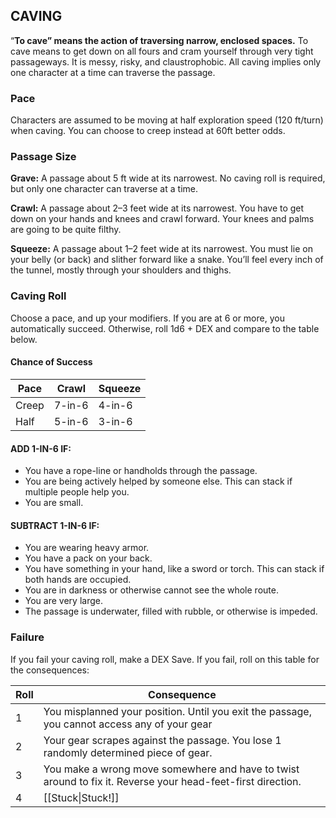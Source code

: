 ## CAVING

“**To cave” means the action of traversing narrow, enclosed spaces.** To cave means to get down on all fours and cram yourself through very tight passageways. It is messy, risky, and claustrophobic. All caving implies only one character at a time can traverse the passage.

### Pace
Characters are assumed to be moving at half exploration speed (120 ft/turn) when caving. You can choose to creep instead at 60ft better odds.

### Passage Size

**Grave:** A passage about 5 ft wide at its narrowest. No caving roll is required, but only one character can traverse at a time. 

**Crawl:** A passage about 2–3 feet wide at its narrowest. You have to get down on your hands and knees and crawl forward. Your knees and palms are going to be quite filthy.

**Squeeze:** A passage about 1–2 feet wide at its narrowest. You must lie on your belly (or back) and slither forward like a snake. You’ll feel every inch of the tunnel, mostly through your shoulders and thighs.

### Caving Roll
Choose a pace, and up your modifiers. If you are at 6 or more, you automatically succeed. Otherwise, roll 1d6 + DEX and compare to the table below.

#### Chance of Success
| Pace  | Crawl  | Squeeze |
| ----- | ------ | ------- |
| Creep | 7-in-6 | 4-in-6  |
| Half  | 5-in-6 | 3-in-6  |
#### ADD 1-IN-6 IF:

- You have a rope-line or handholds through the passage.
- You are being actively helped by someone else. This can stack if multiple people help you.
- You are small.

#### SUBTRACT 1-IN-6 IF:

- You are wearing heavy armor.
- You have a pack on your back.
- You have something in your hand, like a sword or torch. This can stack if both hands are occupied.
- You are in darkness or otherwise cannot see the whole route.
- You are very large.
- The passage is underwater, filled with rubble, or otherwise is impeded.

### Failure
If you fail your caving roll, make a DEX Save. If you fail, roll on this table for the consequences:


| Roll | Consequence                                                                                                 |
| ---- | ----------------------------------------------------------------------------------------------------------- |
| 1    | You misplanned your position. Until you exit the passage, you cannot access any of your gear                |
| 2    | Your gear scrapes against the passage. You lose 1 randomly determined piece of gear.                        |
| 3    | You make a wrong move somewhere and have to twist around to fix it. Reverse your head-feet-first direction. |
| 4    | [[Stuck\|Stuck!]]                                                                                                 | 

